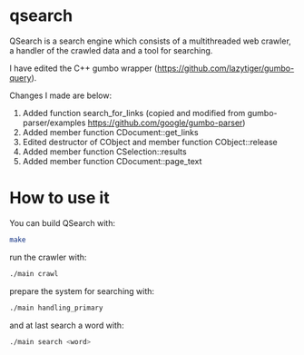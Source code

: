 # qsearch

QSearch is a search engine which consists of a multithreaded web crawler,
a handler of the crawled data and a tool for searching.

I have edited the C++ gumbo wrapper (https://github.com/lazytiger/gumbo-query).

Changes I made are below:

   1. Added function search_for_links (copied and modified from gumbo-parser/examples
   https://github.com/google/gumbo-parser)
   2. Added member function CDocument::get_links
   3. Edited destructor of CObject and member function CObject::release
   4. Added member function CSelection::results
   5. Added member function CDocument::page_text

# How to use it
You can build QSearch with:

```bash
make
```

run the crawler with:

```bash
./main crawl
```

prepare the system for searching with:

```bash
./main handling_primary
```

and at last search a word with:

```bash
./main search <word>
```
